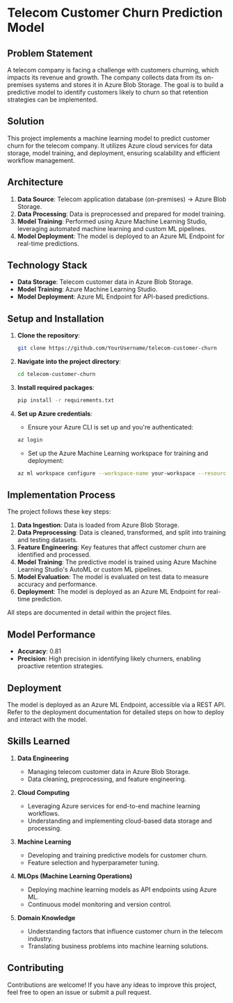 
# Telecom Customer Churn Prediction Model

## Problem Statement
A telecom company is facing a challenge with customers churning, which impacts its revenue and growth. The company collects data from its on-premises systems and stores it in Azure Blob Storage. The goal is to build a predictive model to identify customers likely to churn so that retention strategies can be implemented.

## Solution
This project implements a machine learning model to predict customer churn for the telecom company. It utilizes Azure cloud services for data storage, model training, and deployment, ensuring scalability and efficient workflow management.

## Architecture
1. **Data Source**: Telecom application database (on-premises) → Azure Blob Storage.
2. **Data Processing**: Data is preprocessed and prepared for model training.
3. **Model Training**: Performed using Azure Machine Learning Studio, leveraging automated machine learning and custom ML pipelines.
4. **Model Deployment**: The model is deployed to an Azure ML Endpoint for real-time predictions.

## Technology Stack
- **Data Storage**: Telecom customer data in Azure Blob Storage.
- **Model Training**: Azure Machine Learning Studio.
- **Model Deployment**: Azure ML Endpoint for API-based predictions.

## Setup and Installation

1. **Clone the repository**:
    ```bash
    git clone https://github.com/YourUsername/telecom-customer-churn
    ```

2. **Navigate into the project directory**:
    ```bash
    cd telecom-customer-churn
    ```

3. **Install required packages**:
    ```bash
    pip install -r requirements.txt
    ```

4. **Set up Azure credentials**:
    - Ensure your Azure CLI is set up and you're authenticated:
    ```bash
    az login
    ```

    - Set up the Azure Machine Learning workspace for training and deployment:
    ```bash
    az ml workspace configure --workspace-name your-workspace --resource-group your-resource-group
    ```

## Implementation Process
The project follows these key steps:

1. **Data Ingestion**: Data is loaded from Azure Blob Storage.
2. **Data Preprocessing**: Data is cleaned, transformed, and split into training and testing datasets.
3. **Feature Engineering**: Key features that affect customer churn are identified and processed.
4. **Model Training**: The predictive model is trained using Azure Machine Learning Studio's AutoML or custom ML pipelines.
5. **Model Evaluation**: The model is evaluated on test data to measure accuracy and performance.
6. **Deployment**: The model is deployed as an Azure ML Endpoint for real-time prediction.

All steps are documented in detail within the project files.

## Model Performance
- **Accuracy**: 0.81
- **Precision**: High precision in identifying likely churners, enabling proactive retention strategies.

## Deployment
The model is deployed as an Azure ML Endpoint, accessible via a REST API. Refer to the deployment documentation for detailed steps on how to deploy and interact with the model.

## Skills Learned

1. **Data Engineering**
   - Managing telecom customer data in Azure Blob Storage.
   - Data cleaning, preprocessing, and feature engineering.

2. **Cloud Computing**
   - Leveraging Azure services for end-to-end machine learning workflows.
   - Understanding and implementing cloud-based data storage and processing.

3. **Machine Learning**
   - Developing and training predictive models for customer churn.
   - Feature selection and hyperparameter tuning.

4. **MLOps (Machine Learning Operations)**
   - Deploying machine learning models as API endpoints using Azure ML.
   - Continuous model monitoring and version control.

5. **Domain Knowledge**
   - Understanding factors that influence customer churn in the telecom industry.
   - Translating business problems into machine learning solutions.

## Contributing
Contributions are welcome! If you have any ideas to improve this project, feel free to open an issue or submit a pull request.

